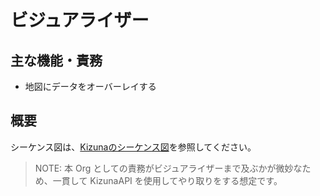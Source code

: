 # ビジュアライザー

## 主な機能・責務

- 地図にデータをオーバーレイする

## 概要

シーケンス図は、[Kizunaのシーケンス図](../../sequence/kizuna/README.md)を参照してください。

> NOTE: 本 Org としての責務がビジュアライザーまで及ぶかが微妙なため、一貫して KizunaAPI を使用してやり取りをする想定です。

